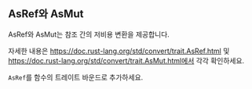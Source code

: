 ## AsRef와 AsMut

AsRef와 AsMut는 참조 간의 저비용 변환을 제공합니다.

자세한 내용은 https://doc.rust-lang.org/std/convert/trait.AsRef.html 및 https://doc.rust-lang.org/std/convert/trait.AsMut.html에서 각각 확인하세요.

<div class="hint"><code>AsRef</code>를 함수의 트레이트 바운드로 추가하세요.</div>